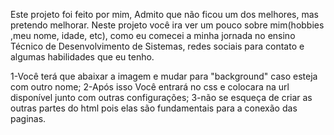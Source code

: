 Este projeto foi feito por mim, Admito que não ficou um dos melhores, mas pretendo melhorar.
Neste projeto você ira ver um pouco sobre mim(hobbies ,meu nome, idade, etc), como eu comecei a minha jornada no ensino Técnico de Desenvolvimento de Sistemas, redes sociais para contato e algumas habilidades que eu tenho.

1-Você terá que abaixar a imagem e mudar para "background" caso esteja com outro nome;
2-Após isso Você entrará no css e colocara na url disponível junto com outras configurações;
3-não se esqueça de criar as outras partes do html pois elas são fundamentais para a conexão das paginas.
